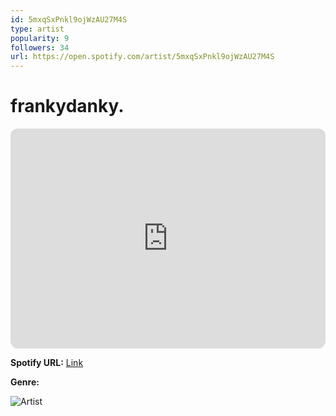 ```yaml
---
id: 5mxqSxPnkl9ojWzAU27M4S
type: artist
popularity: 9
followers: 34
url: https://open.spotify.com/artist/5mxqSxPnkl9ojWzAU27M4S
---
```

# frankydanky.

<iframe style="border-radius:12px" src="https://open.spotify.com/embed/artist/5mxqSxPnkl9ojWzAU27M4S" width="100%" height="352" frameBorder="0" allowfullscreen="" allow="autoplay; clipboard-write; encrypted-media; fullscreen; picture-in-picture" loading="lazy"></iframe>

**Spotify URL:** [Link](https://open.spotify.com/artist/5mxqSxPnkl9ojWzAU27M4S)

**Genre:** 

![Artist](https://i.scdn.co/image/ab6761610000e5eb17d78b50c5739f2cfdf03790)

